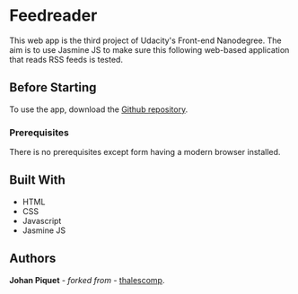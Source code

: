 # Feedreader

This web app is the third project of Udacity's Front-end Nanodegree. The aim is to use Jasmine JS to make sure this following web-based application that reads RSS feeds is tested.

## Before Starting

To use the app, download the [Github repository](https://github.com/JohPik/frontend-nanodegree-feedreader.git).

### Prerequisites

There is no prerequisites except form having a modern browser installed.



## Built With

* HTML
* CSS
* Javascript
* Jasmine JS



## Authors

**Johan Piquet** - *forked from* - [thalescomp](https://github.com/udacity/frontend-nanodegree-feedreader).
